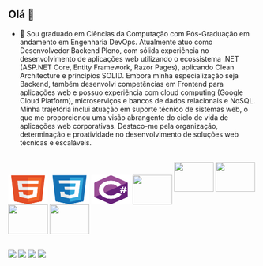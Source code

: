 ## Olá 👋

- 📄 Sou graduado em Ciências da Computação com Pós-Graduação em andamento em Engenharia DevOps. Atualmente
atuo como Desenvolvedor Backend Pleno, com sólida experiência no desenvolvimento de aplicações web utilizando
o ecossistema .NET (ASP.NET Core, Entity Framework, Razor Pages), aplicando Clean Architecture e princípios
SOLID. Embora minha especialização seja Backend, também desenvolvi competências em Frontend para aplicações
web e possuo experiência com cloud computing (Google Cloud Platform), microserviços e bancos de dados
relacionais e NoSQL. Minha trajetória inclui atuação em suporte técnico de sistemas web, o que me proporcionou
uma visão abrangente do ciclo de vida de aplicações web corporativas. Destaco-me pela organização, determinação
e proatividade no desenvolvimento de soluções web técnicas e escaláveis.

<div style="display: inline_block"><br>
  <img align="center" height="60" width="80" src="https://raw.githubusercontent.com/devicons/devicon/master/icons/html5/html5-original.svg">
  <img align="center" height="60" width="80" src="https://raw.githubusercontent.com/devicons/devicon/master/icons/css3/css3-original.svg">
  <img align="center" height="60" width="80" src="https://raw.githubusercontent.com/devicons/devicon/master/icons/csharp/csharp-original.svg">
  <img align="center" height="60" width="80" src="https://cdn.jsdelivr.net/gh/devicons/devicon@latest/icons/bootstrap/bootstrap-original-wordmark.svg" />
  <img lign="center" height="60" width="80" src="https://cdn.jsdelivr.net/gh/devicons/devicon@latest/icons/dotnetcore/dotnetcore-original.svg" />
  <img lign="center" height="60" width="80" src="https://cdn.jsdelivr.net/gh/devicons/devicon@latest/icons/googlecloud/googlecloud-original.svg" />
  <img lign="center" height="60" width="80" src="https://cdn.jsdelivr.net/gh/devicons/devicon@latest/icons/mongodb/mongodb-original-wordmark.svg" />
  <img lign="center" height="60" width="80" src="https://cdn.jsdelivr.net/gh/devicons/devicon@latest/icons/sqldeveloper/sqldeveloper-original.svg" />
</div>
  
  ##
 
<div> 
  <a href="https://www.youtube.com/@nathanfarias591" target="_blank"><img src="https://img.shields.io/badge/YouTube-FF0000?style=for-the-badge&logo=youtube&logoColor=white" target="_blank"></a>
  <a href="https://www.instagram.com/nathann_farias/profilecard/?igsh=ZGk0anRxc2E5b25p" target="_blank"><img src="https://img.shields.io/badge/-Instagram-%23E4405F?style=for-the-badge&logo=instagram&logoColor=white" target="_blank"></a>
  <a href = "mailto:francisco.nathan2@outlook.com"><img src="https://img.shields.io/badge/-Outlook-%23333?style=for-the-badge&logo=outlook&logoColor=white" target="_blank"></a>
  <a href="https://www.linkedin.com/in/nathan-farias-5bb97a243" target="_blank"><img src="https://img.shields.io/badge/-LinkedIn-%230077B5?style=for-the-badge&logo=linkedin&logoColor=white" target="_blank"></a> 
  
</div>
